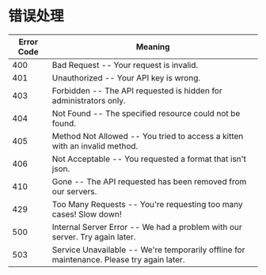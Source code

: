 # 错误处理



Error Code | Meaning
---------- | -------
400 | Bad Request -- Your request is invalid.
401 | Unauthorized -- Your API key is wrong.
403 | Forbidden -- The API requested is hidden for administrators only.
404 | Not Found -- The specified resource could not be found.
405 | Method Not Allowed -- You tried to access a kitten with an invalid method.
406 | Not Acceptable -- You requested a format that isn't json.
410 | Gone -- The API requested has been removed from our servers.
429 | Too Many Requests -- You're requesting too many cases! Slow down!
500 | Internal Server Error -- We had a problem with our server. Try again later.
503 | Service Unavailable -- We're temporarily offline for maintenance. Please try again later.
